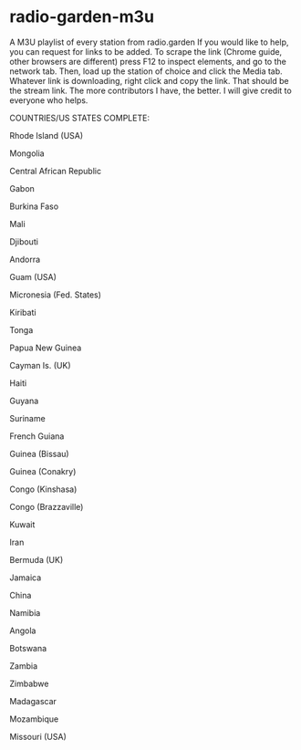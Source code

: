 # radio-garden-m3u
A M3U playlist of every station from radio.garden
If you would like to help, you can request for links to be added. To scrape the link (Chrome guide, other browsers are different) press F12 to inspect elements, and go to the network tab. Then, load up the station of choice and click the Media tab. Whatever link is downloading, right click and copy the link. That should be the stream link. The more contributors I have, the better. I will give credit to everyone who helps.

COUNTRIES/US STATES COMPLETE:

Rhode Island (USA)

Mongolia

Central African Republic

Gabon

Burkina Faso

Mali

Djibouti

Andorra

Guam (USA)

Micronesia (Fed. States)

Kiribati

Tonga

Papua New Guinea

Cayman Is. (UK)

Haiti

Guyana

Suriname

French Guiana

Guinea (Bissau)

Guinea (Conakry)

Congo (Kinshasa)

Congo (Brazzaville)

Kuwait

Iran

Bermuda (UK)

Jamaica

China

Namibia

Angola

Botswana

Zambia

Zimbabwe

Madagascar

Mozambique

Missouri (USA)
